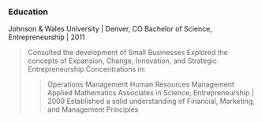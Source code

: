 ### Education
Johnson & Wales University | Denver, CO
Bachelor of Science, Entrepreneurship | 2011
>Consulted the development of Small Businesses
>Explored the concepts of Expansion, Change, Innovation, and Strategic Entrepreneurship
>Concentrations in:
>>Operations Management
>>Human Resources Management
>>Applied Mathematics
Associates in Science, Entrepreneurship | 2009
>Established a solid understanding of Financial, Marketing, and Management Principles
